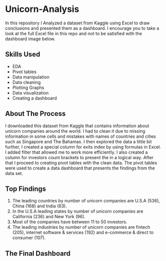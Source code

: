 # Unicorn-Analysis
In this repository I Analyzed a dataset from Kaggle using Excel to draw conclusions and presented them as a dashboard.
I encourage you to take a look at the full Excel file in this repo and not to be satisfied with the dashboard image below.

## Skills Used
* EDA
* Pivot tables
* Data manipulation
* Data cleaning
* Plotting Graphs 
* Data visualization
* Creating a dashboard

## About The Process
I downloaded this dataset from Kaggle that contains information about unicorn companies around the world. I had to clean it due to missing information in some cells and mistakes with names of countries and cities such as Singapore and The Bahamas. I then explored the data a little bit further, I created a special column for exits index by using formulas in Excel. I added filter that allowed me to work more efficiently. I also created a column for investors count brackets to present the in a logical way. After that I proceed to creating pivot tables with the clean data. The pivot tables were used to create a data dashboard that presents the findings from the data set.

## Top Findings 
1.	The leading countries by number of unicorn companies are U.S.A (536), China (168) and India (63).
2.	In the U.S.A leading states by number of unicorn companies are California (236) and New York (96).
3.	Most of the companies have between 11 to 50 investors.
4.	The leading industries by number of unicorn companies are fintech (205), internet software & services (192) and e-commerce & direct to consumer (107).

## The Final Dashboard
